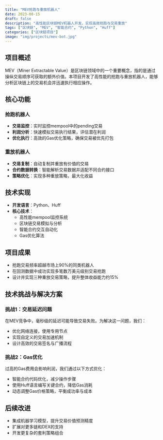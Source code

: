 ```yaml
---
title: "MEV抢跑与重放机器人"
date: 2023-08-15
draft: false
description: "高性能区块链MEV机器人开发，实现高效抢跑与交易重放"
tags: ["区块链", "MEV", "智能合约", "Python", "Huff"]
categories: ["区块链项目"]
image: "img/projects/mev-bot.jpg"
---
```


## 项目概述

MEV（Miner Extractable Value）是区块链领域中的一个重要概念，指的是通过操纵交易顺序可获取的额外价值。本项目开发了高性能的抢跑与重放机器人，能够分析区块链上的交易机会并迅速执行相应操作。

## 核心功能

### 抢跑机器人
- **交易监控**：实时监控mempool中的pending交易
- **利润分析**：快速模拟交易执行结果，评估潜在利润
- **优化执行**：高效的Gas优化策略，确保交易被优先打包

### 重放机器人
- **交易复制**：自动复制并重放有价值的交易
- **合约数据转换**：智能解析交易数据并适配不同合约接口
- **策略优化**：实现多种重放策略，最大化收益

## 技术实现

- **开发语言**：Python、Huff
- **核心技术**：
  - 高性能mempool监控系统
  - 区块链交易模拟与分析
  - 智能合约交互自动化
  - Gas优化算法

## 项目成果

- 抢跑交易频率超越市场上90%的同类机器人
- 在回测数据中成功实现多笔数万美元级别交易抢跑
- 设计并实现三种重放交易策略，提升整体收益能力约15%

## 技术挑战与解决方案

### 挑战1：交易延迟问题
在MEV竞争中，毫秒级的延迟可能导致交易失败。为解决这一问题，我们：
- 优化网络连接，使用专用节点
- 实现自定义的交易加速机制
- 设计高效的交易签名与广播流程

### 挑战2：Gas优化
过高的Gas费用会影响利润，我们通过以下方式优化：
- 智能合约代码优化，减少操作步骤
- 使用Huff语言编写关键合约，降低Gas消耗
- 动态调整Gas价格策略，平衡成功率与成本

## 后续改进

- 集成机器学习模型，提升交易价值预测精度
- 扩展对更多链和DEX的支持
- 开发更复杂的套利策略组合 
